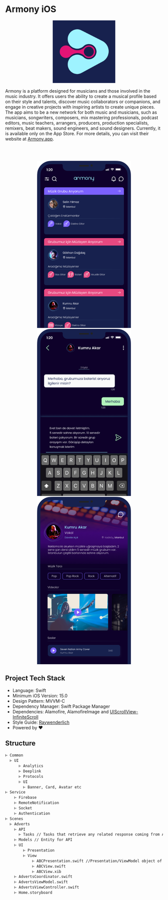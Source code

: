 # Armony iOS

<p align="center">
<img src="/screenshots/armony.png" width="200"/>
</p>

Armony is a platform designed for musicians and those involved in the music industry. It offers users the ability to create a musical profile based on their style and talents, discover music collaborators or companions, and engage in creative projects with inspiring artists to create unique pieces. The app aims to be a new network for both music and musicians, such as musicians, songwriters, composers, mix mastering professionals, podcast editors, music teachers, arrangers, producers, production specialists, remixers, beat makers, sound engineers, and sound designers. Currently, it is available only on the App Store. For more details, you can visit their website at [Armony.app](https://armony.app/).

<br/><br/>

<p align="center">
<img src="/screenshots/Home.png" width="300"/>
<img src="/screenshots/LiveChat.png" width="300"/>
<img src="/screenshots/Profile.png" width="300"/>
</p>

## Project Tech Stack
* Language: Swift
* Minimum iOS Version: 15.0
* Design Pattern: MVVM-C
* Dependency  Manager: Swift Package Manager
* Dependencies: Alamofire, AlamofireImage and [UIScrollView-InfiniteScroll](https://github.com/pronebird/UIScrollView-InfiniteScroll)
* Style Guide: [Raywenderlich](https://github.com/raywenderlich/swift-style-guide)
* Powered by ❤️

## Structure
```bash
⊢ Common
  ⊢ UI
      ⊢ Analytics
      ⊢ Deeplink
      ⊢ Protocols
      ⊢ UI
        ⊢ Banner, Card, Avatar etc
⊢ Service
    ⊢ Firebase
    ⊢ RemoteNotification
    ⊢ Socket
    ⊢ Authentication
⊢ Scenes
  ⊢ Adverts
    ⊢ API
      ⊢ Tasks // Tasks that retrieve any related response coming from API.
    ⊢ Models // Entity for API
    ⊢ UI
        ⊢ Presentation
        ⊢ View
            ⊢ ABCPresentation.swift //Presentation/ViewModel object of ABC
            ⊢ ABCView.swift
            ⊢ ABCView.xib
    ⊢ AdvertsCoordinator.swift
    ⊢ AdvertsViewModel.swift
    ⊢ AdvertsViewController.swift
    ⊢ Home.storyboard
```
